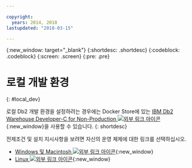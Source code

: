 ```yaml
---

copyright:
  years: 2014, 2018
lastupdated: "2018-03-15"

---
```


<!-- Attribute definitions --> 
{:new_window: target="_blank"}
{:shortdesc: .shortdesc}
{:codeblock: .codeblock}
{:screen: .screen}
{:pre: .pre}

# 로컬 개발 환경
{: #local_dev}

로컬 Db2 개발 환경을 설정하려는 경우에는 Docker Store에 있는 [IBM Db2 Warehouse Developer-C for Non-Production ![외부 링크 아이콘](../../icons/launch-glyph.svg "외부 링크 아이콘")](https://store.docker.com/images/ibm-db2-warehouse-dev){:new_window}을 사용할 수 있습니다.
{: shortdesc}

전제조건 및 설치 지시사항을 보려면 자신의 운영 체제에 대한 링크를 선택하십시오. 

* [Windows 및 Macintosh ![외부 링크 아이콘](../../icons/launch-glyph.svg "외부 링크 아이콘")](https://www.ibm.com/support/knowledgecenter/en/SS6NHC/com.ibm.swg.im.dashdb.doc/admin/local_prereqs-Winmac_using_Linux.html){:new_window}
* [Linux ![외부 링크 아이콘](../../icons/launch-glyph.svg "외부 링크 아이콘")](https://www.ibm.com/support/knowledgecenter/en/SS6NHC/com.ibm.swg.im.dashdb.doc/admin/local_prereqs-Linux.html){:new_window}
